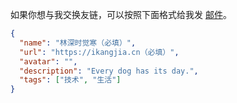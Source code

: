 如果你想与我交换友链，可以按照下面格式给我发 [邮件](mailto:ikangjia.cn@outlook.com)。

```json
{
  "name": "林深时觉寒（必填）",
  "url": "https://ikangjia.cn（必填）",
  "avatar": "",
  "description": "Every dog has its day.",
  "tags": ["技术", "生活"]
}
```